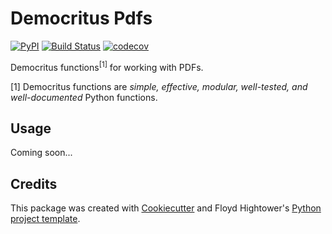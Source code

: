 # Democritus Pdfs

[![PyPI](https://img.shields.io/pypi/v/democritus-pdfs.svg)](https://pypi.python.org/pypi/democritus-pdfs)
[![Build Status](https://travis-ci.com/democritus-project/democritus-pdfs.svg?branch=master)](https://travis-ci.com/democritus-project/democritus-pdfs)
[![codecov](https://codecov.io/gh/democritus-project/democritus-pdfs/branch/master/graph/badge.svg?token=V0WOIXRGMM)](https://codecov.io/gh/democritus-project/democritus-pdfs)

Democritus functions<sup>[1]</sup> for working with PDFs.

[1] Democritus functions are <i>simple, effective, modular, well-tested, and well-documented</i> Python functions.

## Usage

Coming soon...

## Credits

This package was created with [Cookiecutter](https://github.com/audreyr/cookiecutter) and Floyd Hightower's [Python project template](https://github.com/fhightower-templates/python-project-template).
